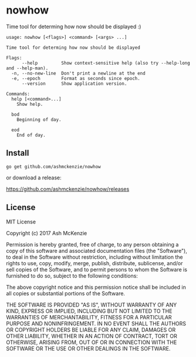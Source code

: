 nowhow
======

Time tool for determing how now should be displayed :)

```
usage: nowhow [<flags>] <command> [<args> ...]

Time tool for determing how now should be displayed

Flags:
      --help         Show context-sensitive help (also try --help-long and --help-man).
  -n, --no-new-line  Don't print a newline at the end
  -e, --epoch        Format as seconds since epoch.
      --version      Show application version.

Commands:
  help [<command>...]
    Show help.

  bod
    Beginning of day.

  eod
    End of day.
```

Install
-------

`go get github.com/ashmckenzie/nowhow`

or download a release:

https://github.com/ashmckenzie/nowhow/releases

License
-------

MIT License

Copyright (c) 2017 Ash McKenzie

Permission is hereby granted, free of charge, to any person obtaining a copy
of this software and associated documentation files (the "Software"), to deal
in the Software without restriction, including without limitation the rights
to use, copy, modify, merge, publish, distribute, sublicense, and/or sell
copies of the Software, and to permit persons to whom the Software is
furnished to do so, subject to the following conditions:

The above copyright notice and this permission notice shall be included in all
copies or substantial portions of the Software.

THE SOFTWARE IS PROVIDED "AS IS", WITHOUT WARRANTY OF ANY KIND, EXPRESS OR
IMPLIED, INCLUDING BUT NOT LIMITED TO THE WARRANTIES OF MERCHANTABILITY,
FITNESS FOR A PARTICULAR PURPOSE AND NONINFRINGEMENT. IN NO EVENT SHALL THE
AUTHORS OR COPYRIGHT HOLDERS BE LIABLE FOR ANY CLAIM, DAMAGES OR OTHER
LIABILITY, WHETHER IN AN ACTION OF CONTRACT, TORT OR OTHERWISE, ARISING FROM,
OUT OF OR IN CONNECTION WITH THE SOFTWARE OR THE USE OR OTHER DEALINGS IN THE
SOFTWARE.
